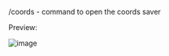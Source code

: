 /coords - command to open the coords saver

Preview:

![image](https://user-images.githubusercontent.com/51214572/194374818-8381c0b1-0d18-4ce8-bb45-6de5fc84d3af.png)
